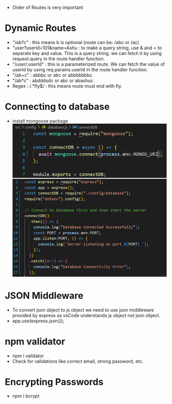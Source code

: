- Order of Routes is very important

# Dynamic Routes

- "/ab?c" : this means b is optional (route can be: /abc or /ac)
- "user?userId=101&name=Ashu : to make a query string, use & and = to separate key and value. This is a query string. we can fetch it by using request.query in the route handler function.
- "/user/:userId" : this is a parameterized route. We can fetch the value of userId by using req.params.userId in the route handler function.
- "/ab+c" : abbbc or abc or abbbbbbbc
- "/ab\*c" : abdddsdc or abc or abashuc
- Regex : /.\*fly$/ : this means route must end with fly.

# Connecting to database

- install mongoose package
  ![alt text](/Readme%20Images/image2.png)
  ![alt text](/Readme%20Images/image.png)

# JSON Middleware

- To convert json object to js object we need to use json middleware provided by express as vsCode understands js object not json object.
- app.use(express.json());

# npm validator

- npm i validator
- Check for validations like correct email, strong password, etc.

# Encrypting Passwords

- npm i bcrypt
